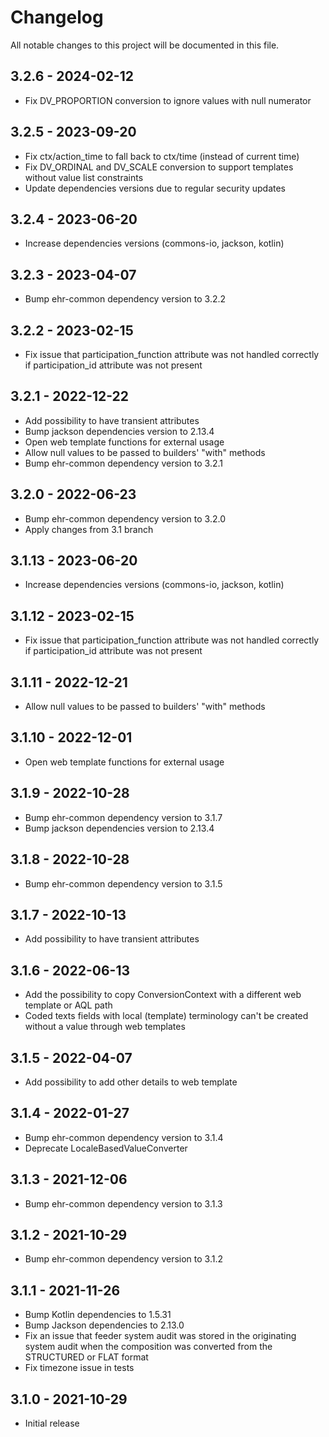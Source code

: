 # Changelog

All notable changes to this project will be documented in this file.

## 3.2.6 - 2024-02-12

- Fix DV_PROPORTION conversion to ignore values with null numerator

## 3.2.5 - 2023-09-20

- Fix ctx/action_time to fall back to ctx/time (instead of current time)
- Fix DV_ORDINAL and DV_SCALE conversion to support templates without value list constraints
- Update dependencies versions due to regular security updates

## 3.2.4 - 2023-06-20

- Increase dependencies versions (commons-io, jackson, kotlin)

## 3.2.3 - 2023-04-07

- Bump ehr-common dependency version to 3.2.2

## 3.2.2 - 2023-02-15

- Fix issue that participation_function attribute was not handled correctly if participation_id attribute was not present

## 3.2.1 - 2022-12-22

- Add possibility to have transient attributes
- Bump jackson dependencies version to 2.13.4
- Open web template functions for external usage
- Allow null values to be passed to builders' "with" methods
- Bump ehr-common dependency version to 3.2.1

## 3.2.0 - 2022-06-23

- Bump ehr-common dependency version to 3.2.0
- Apply changes from 3.1 branch

## 3.1.13 - 2023-06-20

- Increase dependencies versions (commons-io, jackson, kotlin)

## 3.1.12 - 2023-02-15

- Fix issue that participation_function attribute was not handled correctly if participation_id attribute was not present

## 3.1.11 - 2022-12-21

- Allow null values to be passed to builders' "with" methods

## 3.1.10 - 2022-12-01

- Open web template functions for external usage

## 3.1.9 - 2022-10-28

- Bump ehr-common dependency version to 3.1.7
- Bump jackson dependencies version to 2.13.4

## 3.1.8 - 2022-10-28

- Bump ehr-common dependency version to 3.1.5

## 3.1.7 - 2022-10-13

- Add possibility to have transient attributes

## 3.1.6 - 2022-06-13

- Add the possibility to copy ConversionContext with a different web template or AQL path
- Coded texts fields with local (template) terminology can't be created without a value through web templates

## 3.1.5 - 2022-04-07

- Add possibility to add other details to web template

## 3.1.4 - 2022-01-27

- Bump ehr-common dependency version to 3.1.4
- Deprecate LocaleBasedValueConverter

## 3.1.3 - 2021-12-06

- Bump ehr-common dependency version to 3.1.3

## 3.1.2 - 2021-10-29

- Bump ehr-common dependency version to 3.1.2

## 3.1.1 - 2021-11-26

- Bump Kotlin dependencies to 1.5.31
- Bump Jackson dependencies to 2.13.0
- Fix an issue that feeder system audit was stored in the originating system audit when the composition was converted from the STRUCTURED or FLAT format
- Fix timezone issue in tests

## 3.1.0 - 2021-10-29

- Initial release
